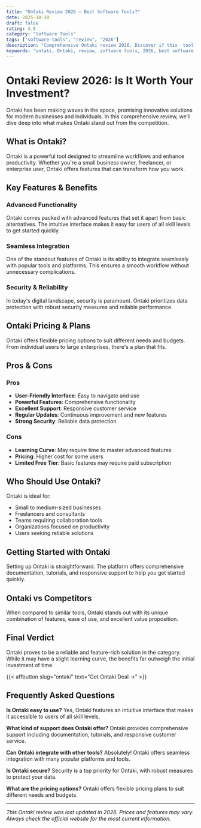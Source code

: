```yaml
---
title: "Ontaki Review 2026 – Best Software Tools?"
date: 2025-10-30
draft: false
rating: 4.8
category: "Software Tools"
tags: ["software-tools", "review", "2026"]
description: "Comprehensive Ontaki review 2026. Discover if this  tool is the best choice for your needs."
keywords: "ontaki, Ontaki, review, software tools, 2026, best software tools"
---
```


# Ontaki Review 2026: Is It Worth Your Investment?

Ontaki has been making waves in the  space, promising innovative solutions for modern businesses and individuals. In this comprehensive review, we'll dive deep into what makes Ontaki stand out from the competition.

## What is Ontaki?

Ontaki is a powerful  tool designed to streamline workflows and enhance productivity. Whether you're a small business owner, freelancer, or enterprise user, Ontaki offers features that can transform how you work.

## Key Features & Benefits

### Advanced Functionality
Ontaki comes packed with advanced features that set it apart from basic alternatives. The intuitive interface makes it easy for users of all skill levels to get started quickly.

### Seamless Integration
One of the standout features of Ontaki is its ability to integrate seamlessly with popular tools and platforms. This ensures a smooth workflow without unnecessary complications.

### Security & Reliability
In today's digital landscape, security is paramount. Ontaki prioritizes data protection with robust security measures and reliable performance.

## Ontaki Pricing & Plans

Ontaki offers flexible pricing options to suit different needs and budgets. From individual users to large enterprises, there's a plan that fits.

## Pros & Cons

### Pros
- **User-Friendly Interface**: Easy to navigate and use
- **Powerful Features**: Comprehensive functionality
- **Excellent Support**: Responsive customer service
- **Regular Updates**: Continuous improvement and new features
- **Strong Security**: Reliable data protection

### Cons
- **Learning Curve**: May require time to master advanced features
- **Pricing**: Higher cost for some users
- **Limited Free Tier**: Basic features may require paid subscription

## Who Should Use Ontaki?

Ontaki is ideal for:
- Small to medium-sized businesses
- Freelancers and consultants
- Teams requiring collaboration tools
- Organizations focused on productivity
- Users seeking reliable  solutions

## Getting Started with Ontaki

Setting up Ontaki is straightforward. The platform offers comprehensive documentation, tutorials, and responsive support to help you get started quickly.

## Ontaki vs Competitors

When compared to similar tools, Ontaki stands out with its unique combination of features, ease of use, and excellent value proposition.

## Final Verdict

Ontaki proves to be a reliable and feature-rich solution in the  category. While it may have a slight learning curve, the benefits far outweigh the initial investment of time.

{{< affbutton slug="ontaki" text="Get Ontaki Deal →" >}}

## Frequently Asked Questions

**Is Ontaki easy to use?**
Yes, Ontaki features an intuitive interface that makes it accessible to users of all skill levels.

**What kind of support does Ontaki offer?**
Ontaki provides comprehensive support including documentation, tutorials, and responsive customer service.

**Can Ontaki integrate with other tools?**
Absolutely! Ontaki offers seamless integration with many popular platforms and tools.

**Is Ontaki secure?**
Security is a top priority for Ontaki, with robust measures to protect your data.

**What are the pricing options?**
Ontaki offers flexible pricing plans to suit different needs and budgets.

---

*This Ontaki review was last updated in 2026. Prices and features may vary. Always check the official website for the most current information.*
